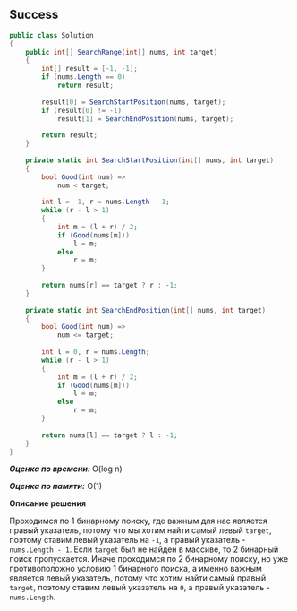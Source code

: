 ## Success

```csharp
public class Solution
{
    public int[] SearchRange(int[] nums, int target)
    {
        int[] result = [-1, -1];
        if (nums.Length == 0)
            return result;
        
        result[0] = SearchStartPosition(nums, target);
        if (result[0] != -1)
            result[1] = SearchEndPosition(nums, target);
        
        return result;
    }
    
    private static int SearchStartPosition(int[] nums, int target)
    {
        bool Good(int num) =>
            num < target;
            
        int l = -1, r = nums.Length - 1;
        while (r - l > 1)
        {
            int m = (l + r) / 2;
            if (Good(nums[m]))
                l = m;
            else
                r = m;    
        }
        
        return nums[r] == target ? r : -1;
    }
    
    private static int SearchEndPosition(int[] nums, int target)
    {
        bool Good(int num) =>
            num <= target;
            
        int l = 0, r = nums.Length;
        while (r - l > 1)
        {
            int m = (l + r) / 2;
            if (Good(nums[m]))
                l = m;
            else
                r = m;    
        }
        
        return nums[l] == target ? l : -1;
    }
}
```

***Оценка по времени:*** O(log n)

***Оценка по памяти:*** O(1)

**Описание решения**

Проходимся по 1 бинарному поиску, где важным для нас является правый указатель, потому что мы хотим найти самый левый `target`, поэтому ставим левый указатель на `-1`, а правый указатель - `nums.Length - 1`. Если `target` был не найден в массиве, то 2 бинарный поиск пропускается. Иначе проходимся по 2 бинарному поиску, но уже противоположно условию 1 бинарного поиска, а именно важным является левый указатель, потому что хотим найти самый правый `target`, поэтому ставим левый указатель на `0`, а правый указатель - `nums.Length`.